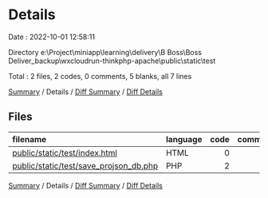 # Details

Date : 2022-10-01 12:58:11

Directory e:\\Project\\miniapp\\learning\\delivery\\B Boss\\Boss Deliver_backup\\wxcloudrun-thinkphp-apache\\public\\static\\test

Total : 2 files,  2 codes, 0 comments, 5 blanks, all 7 lines

[Summary](results.md) / Details / [Diff Summary](diff.md) / [Diff Details](diff-details.md)

## Files
| filename | language | code | comment | blank | total |
| :--- | :--- | ---: | ---: | ---: | ---: |
| [public/static/test/index.html](/public/static/test/index.html) | HTML | 0 | 0 | 1 | 1 |
| [public/static/test/save_projson_db.php](/public/static/test/save_projson_db.php) | PHP | 2 | 0 | 4 | 6 |

[Summary](results.md) / Details / [Diff Summary](diff.md) / [Diff Details](diff-details.md)